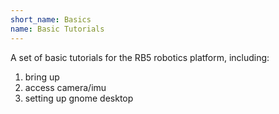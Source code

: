 ```yaml
---
short_name: Basics
name: Basic Tutorials
---
```


A set of basic tutorials for the RB5 robotics platform, including:
1. bring up
2. access camera/imu
3. setting up gnome desktop
